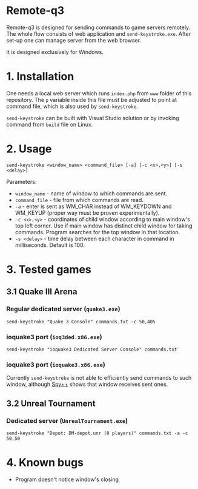 # Remote-q3

Remote-q3 is designed for sending commands to game servers remotely. The whole flow consists of web application and `send-keystroke.exe`. After set-up one can manage server from the web browser.

It is designed exclusively for Windows.

# 1. Installation

One needs a local web server which runs `index.php` from `www` folder of this repository. The `p` variable inside this file must be adjusted to point at command file, which is also used by `send-keystroke`.

`send-keystroke` can be built with Visual Studio solution or by invoking command from `build` file on Linux.

# 2. Usage

`send-keystroke <window_name> <command_file> [-a] [-c <x>,<y>] [-s <delay>]`

Parameters:

* `window_name` - name of window to which commands are sent.
* `command_file` - file from which commands are read.
* `-a` - enter is sent as WM_CHAR instead of WM_KEYDOWN and WM_KEYUP (proper way must be proven experimentally).
* `-c <x>,<y>` - coordinates of child window according to main window's top left corner. Use if main window has distinct child window for taking commands. Program searches for the top window in that location.
* `-s <delay>` - time delay between each character in command in milliseconds. Default is 100.

# 3. Tested games

## 3.1 Quake III Arena

### Regular dedicated server (`quake3.exe`)

`send-keystroke "Quake 3 Console" commands.txt -c 50,405`

### ioquake3 port (`ioq3ded.x86.exe`)

`send-keystroke "ioquake3 Dedicated Server Console" commands.txt`

### ioquake3 port (`ioquake3.x86.exe`)

Currently `send-keystroke` is not able to efficiently send commands to such window, although [Spy++](https://docs.microsoft.com/en-gb/visualstudio/debugger/introducing-spy-increment?view=vs-2019) shows that window receives sent ones.

## 3.2 Unreal Tournament

### Dedicated server (`UnrealTournament.exe`)

`send-keystroke "Depot: DM-depot.unr (0 players)" commands.txt -a -c 50,50`

# 4. Known bugs

* Program doesn't notice window's closing
